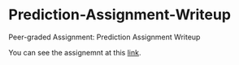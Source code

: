 # Prediction-Assignment-Writeup
Peer-graded Assignment: Prediction Assignment Writeup

You can see the assignemnt at this <a href="http://www.google.com">link</a>.
